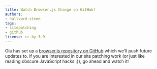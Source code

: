 ```yaml
---
title: Watch Browser.js Change on GitHub!
authors:
- hallvord-steen
tags:
- sitepatching
- github
license: cc-by-3.0
---
```

Ola has set up a <a href="https://github.com/operasoftware/browserjs/">browser.js repository on GitHub</a> which we&#39;ll push future updates to. If you are interested in our site patching work (or just like reading obscure JavaScript hacks ;)), go ahead and watch it!
